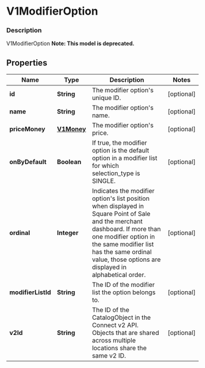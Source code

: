 
# V1ModifierOption

### Description

V1ModifierOption
**Note: This model is deprecated.**

## Properties
Name | Type | Description | Notes
------------ | ------------- | ------------- | -------------
**id** | **String** | The modifier option&#39;s unique ID. |  [optional]
**name** | **String** | The modifier option&#39;s name. |  [optional]
**priceMoney** | [**V1Money**](V1Money.md) | The modifier option&#39;s price. |  [optional]
**onByDefault** | **Boolean** | If true, the modifier option is the default option in a modifier list for which selection_type is SINGLE. |  [optional]
**ordinal** | **Integer** | Indicates the modifier option&#39;s list position when displayed in Square Point of Sale and the merchant dashboard. If more than one modifier option in the same modifier list has the same ordinal value, those options are displayed in alphabetical order. |  [optional]
**modifierListId** | **String** | The ID of the modifier list the option belongs to. |  [optional]
**v2Id** | **String** | The ID of the CatalogObject in the Connect v2 API. Objects that are shared across multiple locations share the same v2 ID. |  [optional]



